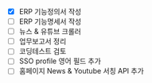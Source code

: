- [x] ERP 기능정의서 작성
- [ ] ERP 기능명세서 작성
- [ ] 뉴스 & 유튜브 크롤러
- [ ] 업무보고서 정리
- [ ] 코딩테스트 검토
- [ ] SSO profile 영어 필드 추가
- [ ] 홈페이지 News & Youtube 서칭 API 추가
